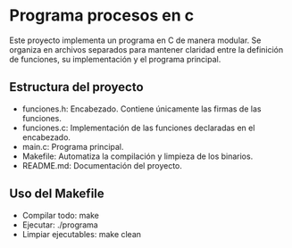 # Programa procesos en c

Este proyecto implementa un programa en C de manera modular. Se organiza en archivos separados para mantener claridad entre la definición de funciones, su implementación y el programa principal.

## Estructura del proyecto

- funciones.h: Encabezado. Contiene únicamente las firmas de las funciones.
- funciones.c: Implementación de las funciones declaradas en el encabezado.
- main.c: Programa principal.
- Makefile: Automatiza la compilación y limpieza de los binarios.
- README.md: Documentación del proyecto.

## Uso del Makefile

- Compilar todo: make
- Ejecutar: ./programa
- Limpiar ejecutables: make clean
